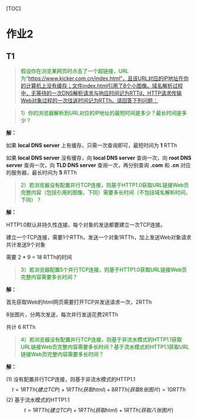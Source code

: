 [TOC]

# 作业2

## T1

> <font color=green>假设你在浏览某网页时点击了一个超链接，URL为“https://www.kicker.com.cn/index.html”，且该URL对应的IP地址在你的计算机上没有缓存；文件index.html引用了8个小图像。域名解析过程中，无等待的一次DNS解析请求与响应时间记为RTTd，HTTP请求传输Web对象过程的一次往返时间记为RTTh。请回答下列问题： </font>



> <font color=green>1）你的浏览器解析到URL对应的IP地址的最短时间是多少？最长时间是多少？</font>

**解：**

如果 **local DNS server** 上有缓存，只需一次查询即可，最短时间为 **1** RTTh

如果 **local DNS server** 没有缓存，向 **local DNS server** 查询一次，向 **root DNS server** 查询一次，向 **TLD DNS server** 查询一次，再分别查询 **.com** 和 **.cn** 对应的服务器，最长时间为 **5** RTTh



><font color=green>2）若浏览器没有配置并行TCP连接，则基于HTTP1.0获取URL链接Web页完整内容（包括引用的图像，下同）需要多长时间（不包括域名解析时间，下同）？</font>

**解：**

HTTP1.0默认非持久性连接，每个对象的发送都要建立一次TCP连接。

建立一个TCP连接，需要1个RTTh，发送一个对象1RTTh，加上发送Web对象请求共计发送9个对象

需要 2 * 9 = 18 RTTh的时间



> <font color=green>3）若浏览器配置5个并行TCP连接，则基于HTTP1.0获取URL链接Web页完整内容需要多长时间？</font>

**解：**

首先获取Web的html网页需要打开TCP并发送请求一次，2RTTh

8张图片，分两次发送，每次并行发送花费2RTTh

共计 6 RTTh



> <font color=green>‌4）若浏览器没有配置并行TCP连接，则基于非流水模式的HTTP1.1获取URL链接Web页完整内容需要多长时间？基于流水模式的HTTP1.1获取URL链接Web页完整内容需要多长时间？</font>

**解：**

(1) 没有配置并行TCP连接，则基于非流水模式的HTTP1.1
$$
t = 1 RTTh(建立TCP) + 1 RTTh(获取html) + 8 RTTh(获取8张图片) = 10 RTTh
$$
(2) 基于流水模式的HTTP1.1
$$
t = 1 RTTh(建立TCP) + 1 RTTh(获取html) + 1 RTTh(获取八张图片)
$$
